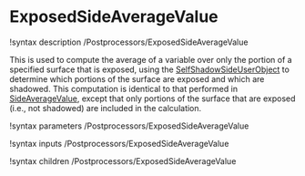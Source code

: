 # ExposedSideAverageValue

!syntax description /Postprocessors/ExposedSideAverageValue

This is used to compute the average of a variable over only the portion of a specified surface that is exposed, using the [SelfShadowSideUserObject](SelfShadowSideUserObject.md) to determine which portions of the surface are exposed and which are shadowed. This computation is identical to that performed in [SideAverageValue](SideAverageValue.md), except that only portions of the surface that are exposed (i.e., not shadowed) are included in the calculation.

!syntax parameters /Postprocessors/ExposedSideAverageValue

!syntax inputs /Postprocessors/ExposedSideAverageValue

!syntax children /Postprocessors/ExposedSideAverageValue
